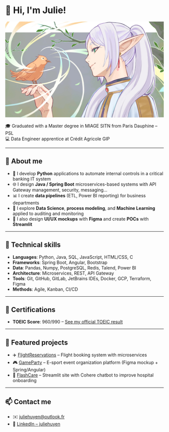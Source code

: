 # 👋 Hi, I'm Julie!

![image](https://github.com/juliehuyen/juliehuyen/blob/main/assets/frieren.jpeg)

🎓 Graduated with a Master degree in MIAGE SITN from Paris Dauphine – PSL  
💻 Data Engineer apprentice at Crédit Agricole GIP

---

## 🚀 About me

- 🔧 I develop **Python** applications to automate internal controls in a critical banking IT system
- 🌐 I design **Java / Spring Boot** microservices-based systems with API Gateway management, security, messaging…
- 📊 I create **data pipelines** (ETL, Power BI reporting) for business departments
- 🧠 I explore **Data Science**, **process modeling**, and **Machine Learning** applied to auditing and monitoring
- 🎨 I also design **UI/UX mockups** with **Figma** and create **POCs** with **Streamlit**
  
---

## 💼 Technical skills

- **Languages**: Python, Java, SQL, JavaScript, HTML/CSS, C
- **Frameworks**: Spring Boot, Angular, Bootstrap
- **Data**: Pandas, Numpy, PostgreSQL, Redis, Talend, Power BI
- **Architecture**: Microservices, REST, API Gateway
- **Tools**: Git, GitHub, GitLab, JetBrains IDEs, Docker, GCP, Terraform, Figma
- **Methods**: Agile, Kanban, CI/CD

---

## 📜 Certifications

- **TOEIC Score**: 960/990 – [See my official TOEIC result](https://www.etsglobal.org/fr/en/digital-score-report/B44BD3D6CD72C9510C7DBE6C3969B4519EEE65D756E724C6B5F915C0D95F9290RTF4dDVCWFRPTWhoMTRWVDVrYm1wVklrSUx6QU1ZMGU2ZHlvZE1rQjltL2NoTkp5)

---

## 📌 Featured projects

- ✈️ [FlightReservations](https://github.com/juliehuyen/FlightReservations) – Flight booking system with microservices
- 🎮 [GameParty](https://github.com/juliehuyen/GameParty) – E-sport event organization platform (Figma mockup + Spring/Angular)
- 🏥 [FlashCare](https://github.com/juliehuyen/TN-FlashCare) – Streamlit site with Cohere chatbot to improve hospital onboarding

---

## 📫 Contact me

- ✉️ juliehuyen@outlook.fr  
- 💼 [LinkedIn – juliehuyen](https://www.linkedin.com/in/juliehuyen)  
